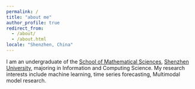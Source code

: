 ```yaml
---
permalink: /
title: "about me"
author_profile: true
redirect_from: 
  - /about/
  - /about.html
locale: "Shenzhen, China"
---
```


I am an undergraduate of the [School of Mathematical Sciences](https://math.szu.edu.cn), [Shenzhen University](https://www.szu.edu.cn), majoring in Information and Computing Science. My research interests include machine learning, time series forecasting, Multimodal model research.


